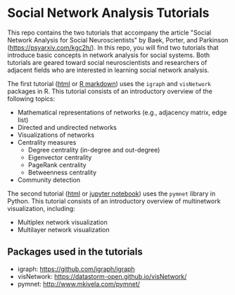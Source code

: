 # Social Network Analysis Tutorials

This repo contains the two tutorials that accompany the article "Social Network Analysis for Social Neuroscientists" by Baek, Porter, and Parkinson (https://psyarxiv.com/kgc2h/). In this repo, you will find two tutorials that introduce basic concepts in network analysis for social systems. Both tutorials are geared toward social neuroscientists and researchers of adjacent fields who are interested in learning social network analysis.

The first tutorial ([html](https://elisabaek.github.io/social_network_analysis_tutorial/) or [R markdown](https://github.com/elisabaek/social_network_analysis_tutorial/blob/master/Tutorial_SNA_for_Social_Neuroscientists.Rmd)) uses the ```igraph``` and ```visNetwork``` packages in R. This tutorial consists of an introductory overview of the following topics:

* Mathematical representations of networks (e.g., adjacency matrix, edge list)
* Directed and undirected networks
* Visualizations of networks
* Centrality measures
  * Degree centrality (in-degree and out-degree)
  * Eigenvector centrality
  * PageRank centrality
  * Betweenness centrality
* Community detection

The second tutorial ([html](https://elisabaek.github.io/multilayer_network_analysis_tutorial/) or [jupyter notebook](https://github.com/elisabaek/social_network_analysis_tutorial/blob/master/Tutorial_Multilayer_Network_Visualization.ipynb)) uses the ```pymnet``` library in Python. This tutorial consists of an introductory overview of multinetwork visualization, including:

* Multiplex network visualization
* Multilayer network visualization

## Packages used in the tutorials

* igraph: https://github.com/igraph/igraph
* visNetwork: https://datastorm-open.github.io/visNetwork/
* pymnet: http://www.mkivela.com/pymnet/
